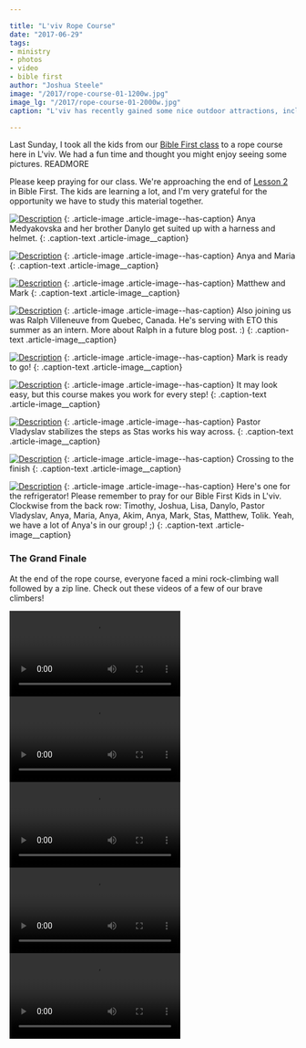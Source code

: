 ```yaml
---

title: "L'viv Rope Course"
date: "2017-06-29"
tags:
- ministry
- photos
- video
- bible first
author: "Joshua Steele"
image: "/2017/rope-course-01-1200w.jpg"
image_lg: "/2017/rope-course-01-2000w.jpg"
caption: "L'viv has recently gained some nice outdoor attractions, including a rope course. Check out this collection of photos from our weekend excursion!"

---
```


Last Sunday, I took all the kids from our [Bible First class](http://OFReport.com/2017/06/bible-first-kids/) to a rope course here in L'viv. We had a fun time and thought you might enjoy seeing some pictures. READMORE

Please keep praying for our class. We're approaching the end of [Lesson 2](https://getbiblefirst.com/lessons/lesson2/) in Bible First. The kids are learning a lot, and I'm very grateful for the opportunity we have to study this material together.

[![Description](https://d21yo20tm8bmc2.cloudfront.net/2017/rope-course-09-550w.jpg)](https://d21yo20tm8bmc2.cloudfront.net/2017/rope-course-09-2000w.jpg)
{: .article-image .article-image--has-caption}
Anya Medyakovska and her brother Danylo get suited up with a harness and helmet.
{: .caption-text .article-image__caption}

[![Description](https://d21yo20tm8bmc2.cloudfront.net/2017/rope-course-07-550w.jpg)](https://d21yo20tm8bmc2.cloudfront.net/2017/rope-course-07-2000w.jpg)
{: .article-image .article-image--has-caption}
Anya and Maria
{: .caption-text .article-image__caption}

[![Description](https://d21yo20tm8bmc2.cloudfront.net/2017/rope-course-08-550h.jpg)](https://d21yo20tm8bmc2.cloudfront.net/2017/rope-course-08-2000h.jpg)
{: .article-image .article-image--has-caption}
Matthew and Mark
{: .caption-text .article-image__caption}

[![Description](https://d21yo20tm8bmc2.cloudfront.net/2017/rope-course-04-550w.jpg)](https://d21yo20tm8bmc2.cloudfront.net/2017/rope-course-04-2000w.jpg)
{: .article-image .article-image--has-caption}
Also joining us was Ralph Villeneuve from Quebec, Canada. He's serving with ETO this summer as an intern. More about Ralph in a future blog post. :)
{: .caption-text .article-image__caption}

[![Description](https://d21yo20tm8bmc2.cloudfront.net/2017/rope-course-06-550h.jpg)](https://d21yo20tm8bmc2.cloudfront.net/2017/rope-course-06-2000h.jpg)
{: .article-image .article-image--has-caption}
Mark is ready to go!
{: .caption-text .article-image__caption}

[![Description](https://d21yo20tm8bmc2.cloudfront.net/2017/rope-course-03-550w.jpg)](https://d21yo20tm8bmc2.cloudfront.net/2017/rope-course-03-2000w.jpg)
{: .article-image .article-image--has-caption}
It may look easy, but this course makes you work for every step!
{: .caption-text .article-image__caption}

[![Description](https://d21yo20tm8bmc2.cloudfront.net/2017/rope-course-05-550w.jpg)](https://d21yo20tm8bmc2.cloudfront.net/2017/rope-course-05-2000w.jpg)
{: .article-image .article-image--has-caption}
Pastor Vladyslav stabilizes the steps as Stas works his way across.
{: .caption-text .article-image__caption}

[![Description](https://d21yo20tm8bmc2.cloudfront.net/2017/rope-course-02-550w.jpg)](https://d21yo20tm8bmc2.cloudfront.net/2017/rope-course-02-2000w.jpg)
{: .article-image .article-image--has-caption}
Crossing to the finish
{: .caption-text .article-image__caption}

[![Description](https://d21yo20tm8bmc2.cloudfront.net/2017/rope-course-10-550w.jpg)](https://d21yo20tm8bmc2.cloudfront.net/2017/rope-course-10-2000w.jpg)
{: .article-image .article-image--has-caption}
Here's one for the refrigerator! Please remember to pray for our Bible First Kids in L'viv. Clockwise from the back row: Timothy, Joshua, Lisa, Danylo, Pastor Vladyslav, Anya, Maria, Anya, Akim, Anya, Mark, Stas, Matthew, Tolik. Yeah, we have a lot of Anya's in our group! ;)
{: .caption-text .article-image__caption}

### The Grand Finale

At the end of the rope course, everyone faced a mini rock-climbing wall followed by a zip line. Check out these videos of a few of our brave climbers!

<video controls>
  <source src="https://d21yo20tm8bmc2.cloudfront.net/2017/rope-course-video-001.m4v" type="video/mp4">
Your browser does not support the video tag.
</video>

<video controls>
  <source src="https://d21yo20tm8bmc2.cloudfront.net/2017/rope-course-video-002.m4v" type="video/mp4">
Your browser does not support the video tag.
</video>

<video controls>
  <source src="https://d21yo20tm8bmc2.cloudfront.net/2017/rope-course-video-003.m4v" type="video/mp4">
Your browser does not support the video tag.
</video>

<video controls>
  <source src="https://d21yo20tm8bmc2.cloudfront.net/2017/rope-course-video-004.m4v" type="video/mp4">
Your browser does not support the video tag.
</video>

<video controls>
  <source src="https://d21yo20tm8bmc2.cloudfront.net/2017/rope-course-video-005.m4v" type="video/mp4">
Your browser does not support the video tag.
</video>
